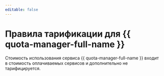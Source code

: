```yaml
---
editable: false
---
```


# Правила тарификации для {{ quota-manager-full-name }}

Стоимость использования сервиса {{ quota-manager-full-name }} входит в стоимость оплачиваемых сервисов и дополнительно не тарифицируется.